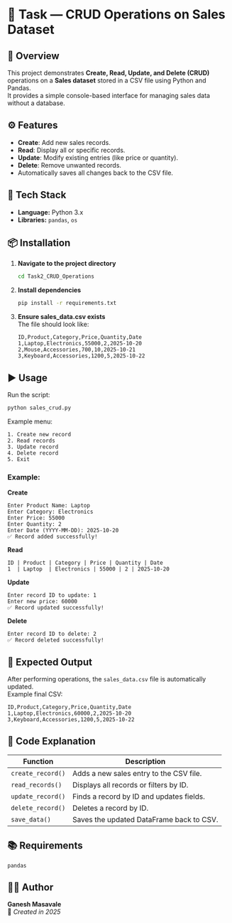 # 🧾 Task — CRUD Operations on Sales Dataset  

## 📘 Overview  
This project demonstrates **Create, Read, Update, and Delete (CRUD)** operations on a **Sales dataset** stored in a CSV file using Python and Pandas.  
It provides a simple console-based interface for managing sales data without a database.  

## ⚙️ Features  
- **Create**: Add new sales records.  
- **Read**: Display all or specific records.  
- **Update**: Modify existing entries (like price or quantity).  
- **Delete**: Remove unwanted records.  
- Automatically saves all changes back to the CSV file.  

## 🧩 Tech Stack  
- **Language:** Python 3.x  
- **Libraries:** `pandas`, `os`  

## 📦 Installation  

1. **Navigate to the project directory**  
   ```bash
   cd Task2_CRUD_Operations
   ```

2. **Install dependencies**  
   ```bash
   pip install -r requirements.txt
   ```

3. **Ensure sales_data.csv exists**  
   The file should look like:
   ```csv
   ID,Product,Category,Price,Quantity,Date
   1,Laptop,Electronics,55000,2,2025-10-20
   2,Mouse,Accessories,700,10,2025-10-21
   3,Keyboard,Accessories,1200,5,2025-10-22
   ```

## ▶️ Usage  

Run the script:
```bash
python sales_crud.py
```

Example menu:
```
1. Create new record
2. Read records
3. Update record
4. Delete record
5. Exit
```

### Example:
**Create**
```
Enter Product Name: Laptop
Enter Category: Electronics
Enter Price: 55000
Enter Quantity: 2
Enter Date (YYYY-MM-DD): 2025-10-20
✅ Record added successfully!
```

**Read**
```
ID | Product | Category | Price | Quantity | Date
1  | Laptop  | Electronics | 55000 | 2 | 2025-10-20
```

**Update**
```
Enter record ID to update: 1
Enter new price: 60000
✅ Record updated successfully!
```

**Delete**
```
Enter record ID to delete: 2
✅ Record deleted successfully!
```

## 💾 Expected Output  

After performing operations, the `sales_data.csv` file is automatically updated.  
Example final CSV:
```csv
ID,Product,Category,Price,Quantity,Date
1,Laptop,Electronics,60000,2,2025-10-20
3,Keyboard,Accessories,1200,5,2025-10-22
```

## 🧮 Code Explanation  

| Function | Description |
|-----------|--------------|
| `create_record()` | Adds a new sales entry to the CSV file. |
| `read_records()` | Displays all records or filters by ID. |
| `update_record()` | Finds a record by ID and updates fields. |
| `delete_record()` | Deletes a record by ID. |
| `save_data()` | Saves the updated DataFrame back to CSV. |

## 📚 Requirements  
```
pandas
```

## 👨‍💻 Author  
**Ganesh Masavale**  
📅 *Created in 2025*  
